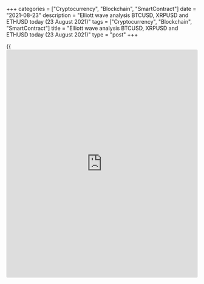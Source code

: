 +++
categories = ["Cryptocurrency", "Blockchain", "SmartContract"]
date = "2021-08-23"
description = "Elliott wave analysis BTCUSD, XRPUSD and ETHUSD today (23 August 2021)"
tags = ["Cryptocurrency", "Blockchain", "SmartContract"]
title = "Elliott wave analysis BTCUSD, XRPUSD and ETHUSD today (23 August 2021)"
type = "post"
+++

{{<iframe id="large-banner" src="https://www.bounty.group/#slide=27.0" width="100%" height="600" scrolling="no" style="border: 0px solid rgb(216, 221, 230); border-radius: 3px;">}}

2021-08-23

2021-08-23

Short-term forecast for BTCUSD, XRPUSD and ETHUSD 23.08.2021Roman Onegin

I welcome my readers!

I have prepared a short-term cryptocurrency forecast based on Elliott
wave analysis of Bitcoin, Ripple, and Ethereum. I offer entry signals to
trade each cryptocurrency.

The three cryptocurrency pairs are developing the final parts of bullish
sub-waves. Bitcoin and Ethereum are forming impulses, and Ripple is
forming an ending diagonal.

The article covers the following subjects:

##  **Elliott wave Bitcoin analysis**

The BTCUSD market is moving up in the impulse wave (C), the final leg of
the bullish correction [B]. Sub-waves 1-2-3-4 have completed in the (C)
wave, and sub-wave 5 is still developing; sub-wave [5], which is about
to end soon, will conclude wave [5]. The market should reach level
51100.00. One could enter purchases.

### Trading plan for [BTCUSD][1] today:

Buy 50245.50, TP 51100.00

* * *

##  **Elliott wave Ripple analysis**

The XRPUSD is forming the upward impulse wave C, which is the final leg
in the zigzag-shaped linking wave (X). Wave C is composed of five sub-
waves [1]-[2]-[3]-[4]-[5]. In early August, the market went down in the
zigzag-shaped correction [4]; next, the price started rising. There must
be forming bullish impulse wave [5]. The final sub-wave (5) of [5] looks
like an ending diagonal, as the bearish wave 4 finished lower than wave
1. The Ripple price should be rising in sub-wave 5 to a level of 1.4020.

### Trading plan for [XRPUSD][2] **** today:

Buy 1.248, TP 1.402

* * *

##  **Elliott wave Ethereum analysis**

The ETHUSD market is rising in the bullish impulse wave. There have
completed sub-waves (1)-(2)-(3)-(4). Wave (5) is developing as an
impulse 1-2-3-4-5. There must be developing the final leg of this
impulse, sub-wave 5. The Ethereum price could go up to a level of
3670.00. One could consider entering buy trades with the target at
3670.00.

### Trading plan for [ETHUSD][3] **** today:

Buy 3338.23, TP 3670.00

* * *

P.S. Did you like my article? Share it in social networks: it will be
the best “thank you" :)

Ask me questions and comment below. I’ll be glad to answer your
questions and give necessary explanations.

 **Useful links:**

  * I recommend trying to trade with a reliable broker [here][4]. The system allows you to trade by yourself or copy successful traders from all across the globe.
  * Use my promo-code BLOG for getting deposit bonus 50% on LiteForex platform. Just enter this code in the appropriate field while [depositing][5] your trading account.
  * Telegram chat for traders: <t.me/liteforexengchat>. We are sharing the signals and trading experience
  * Telegram channel with high-quality analytics, Forex reviews, training articles, and other useful things for traders <t.me/liteforex>

## Price chart of BTCUSD in real time mode

The content of this article reflects the author’s opinion and does not
necessarily reflect the official position of LiteForex. The material
published on this page is provided for informational purposes only and
should not be considered as the provision of investment advice for the
purposes of Directive 2004/39/EC.

Rate this article:

{{value}}

( {{count}} {{title}} )

   1. my.liteforex.com/trading/chart?symbol=BTCUSD
   2. my.liteforex.com/trading/chart?symbol=XRPUSD
   3. my.liteforex.com/trading/chart?symbol=ETHUSD
   4. my.liteforex.com/?category=analysts-opinions&slug=short-term-forecast-for-[BTC](https://www.playgroundfx.com/blog/who-is-the-creator-of-bitcoin/)usd-xrpusd-and-ethusd-23082021&openPopup=%2Fregistration%2Fpopup&utm_source=blog&utm_medium=article&utm_campaign=bonus
   5. my.liteforex.com/deposit/?category=analysts-opinions&slug=short-term-forecast-for-[BTC](https://www.playgroundfx.com/blog/who-is-the-creator-of-bitcoin/)usd-xrpusd-and-ethusd-23082021&promo_code=BLOG&utm_source=blog&utm_medium=article&utm_campaign=bonus